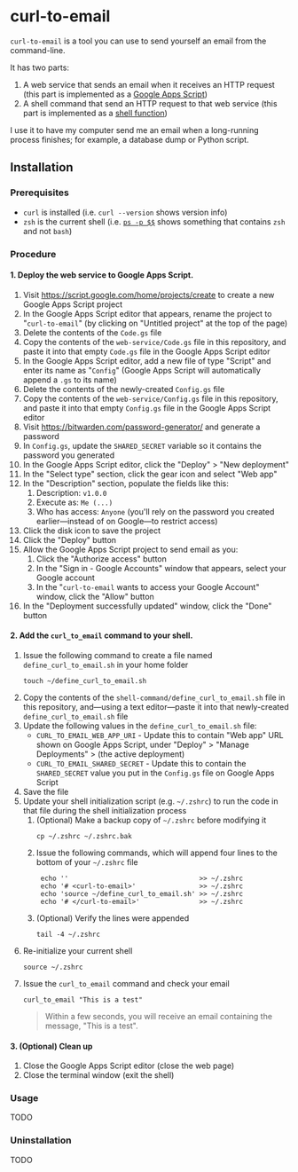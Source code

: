 # curl-to-email

`curl-to-email` is a tool you can use to send yourself an email from the command-line.

It has two parts:

1. A web service that sends an email when it receives an HTTP request (this part is implemented as a [Google Apps Script](https://www.google.com/script/start/))
2. A shell command that send an HTTP request to that web service (this part is implemented as a [shell function](https://github.com/rothgar/mastering-zsh/blob/master/docs/helpers/functions.md))

I use it to have my computer send me an email when a long-running process finishes; for example, a database dump or Python script.

## Installation

### Prerequisites

- `curl` is installed (i.e. `curl --version` shows version info)
- `zsh` is the current shell (i.e. [`ps -p $$`](https://askubuntu.com/a/590903) shows something that contains `zsh` and not `bash`)

### Procedure

#### 1. Deploy the web service to Google Apps Script.

1. Visit https://script.google.com/home/projects/create to create a new Google Apps Script project
1. In the Google Apps Script editor that appears, rename the project to "`curl-to-email`" (by clicking on "Untitled project" at the top of the page)
1. Delete the contents of the `Code.gs` file
1. Copy the contents of the `web-service/Code.gs` file in this repository, and paste it into that empty `Code.gs` file in the Google Apps Script editor
1. In the Google Apps Script editor, add a new file of type "Script" and enter its name as "`Config`" (Google Apps Script will automatically append a `.gs` to its name)
1. Delete the contents of the newly-created `Config.gs` file
1. Copy the contents of the `web-service/Config.gs` file in this repository, and paste it into that empty `Config.gs` file in the Google Apps Script editor
1. Visit https://bitwarden.com/password-generator/ and generate a password
1. In `Config.gs`, update the `SHARED_SECRET` variable so it contains the password you generated
1. In the Google Apps Script editor, click the "Deploy" > "New deployment"
1. In the "Select type" section, click the gear icon and select "Web app"
1. In the "Description" section, populate the fields like this:
    1. Description: `v1.0.0`
    1. Execute as: `Me (...)`
    1. Who has access: `Anyone` (you'll rely on the password you created earlier—instead of on Google—to restrict access)
1. Click the disk icon to save the project
1. Click the "Deploy" button
1. Allow the Google Apps Script project to send email as you:
    1. Click the "Authorize access" button
    1. In the "Sign in - Google Accounts" window that appears, select your Google account
    1. In the "`curl-to-email` wants to access your Google Account" window, click the "Allow" button
1. In the "Deployment successfully updated" window, click the "Done" button

#### 2. Add the `curl_to_email` command to your shell.

1. Issue the following command to create a file named `define_curl_to_email.sh` in your home folder
    ```shell
    touch ~/define_curl_to_email.sh
    ```
1. Copy the contents of the `shell-command/define_curl_to_email.sh` file in this repository, and—using a text editor—paste it into that newly-created `define_curl_to_email.sh` file
1. Update the following values in the `define_curl_to_email.sh` file:
    - `CURL_TO_EMAIL_WEB_APP_URI` - Update this to contain "Web app" URL shown on Google Apps Script, under "Deploy" > "Manage Deployments" > (the active deployment)
    - `CURL_TO_EMAIL_SHARED_SECRET` - Update this to contain the `SHARED_SECRET` value you put in the `Config.gs` file on Google Apps Script
1. Save the file
1. Update your shell initialization script (e.g. `~/.zshrc`) to run the code in that file during the shell initialization process
    1. (Optional) Make a backup copy of `~/.zshrc` before modifying it
        ```shell
        cp ~/.zshrc ~/.zshrc.bak
        ```
    1. Issue the following commands, which will append four lines to the bottom of your `~/.zshrc` file
       ```shell
        echo ''                                 >> ~/.zshrc
        echo '# <curl-to-email>'                >> ~/.zshrc
        echo 'source ~/define_curl_to_email.sh' >> ~/.zshrc
        echo '# </curl-to-email>'               >> ~/.zshrc
        ```
    1. (Optional) Verify the lines were appended
        ```shell
        tail -4 ~/.zshrc
        ```
1. Re-initialize your current shell
    ```shell
    source ~/.zshrc
    ```
1. Issue the `curl_to_email` command and check your email
    ```shell
    curl_to_email "This is a test"
    ```
    > Within a few seconds, you will receive an email containing the message, "This is a test".

#### 3. (Optional) Clean up

1. Close the Google Apps Script editor (close the web page)
1. Close the terminal window (exit the shell)

### Usage

TODO

### Uninstallation

TODO
